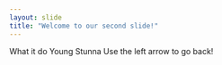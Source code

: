 ```yaml
---
layout: slide
title: "Welcome to our second slide!"
---
```

What it do Young Stunna
Use the left arrow to go back!
